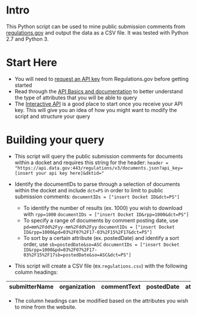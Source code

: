 # Intro
This Python script can be used to mine public submission comments from [regulations.gov](https://www.regulations.gov/) and output the data as a CSV file. It was tested with Python 2.7 and Python 3.


# Start Here
- You will need to [request an API key](https://regulationsgov.github.io/developers/) from Regulations.gov before getting started
- Read through the [API Basics and documentation](https://regulationsgov.github.io/developers/basics/) to better understand the type of attributes that you will be able to query
- The [Interactive API](https://regulationsgov.github.io/developers/console/) is a good place to start once you receive your API key. This will give you an idea of how you might want to modify the script and structure your query


# Building your query
- This script will query the public submission comments for documents within a docket and requires this string for the header:
  `header = "https://api.data.gov:443/regulations/v3/documents.json?api_key=[insert your api key here]&dktid="`
- Identify the documentIDs to parse through a selection of documents within the docket and include `dct=PS` in order to limit to public submission comments:
  `documentIDs = ["insert Docket ID&dct=PS"]`
  - To identify the number of results (ex. 1000) you wish to download with `rpp=1000`
  `documentIDs = ["insert Docket ID&rpp=1000&dct=PS"]`
  - To specify a range of documents by comment posting date, use `pd=mm%2Fdd%2Fyy-mm%2Fdd%2Fyy`
  `documentIDs = ["insert Docket ID&rpp=1000&pd=03%2F07%2F17-03%2F15%2F17&dct=PS"]`
  - To sort by a certain attribute (ex. postedDate) and identify a sort order, use `sb=postedDate&so=ASC`
  `documentIDs = ["insert Docket ID&rpp=1000&pd=03%2F07%2F17-03%2F15%2F17sb=postedDate&so=ASC&dct=PS"]`  

- This script will create a CSV file (ex.`regulations.csv`) with the following column headings:

| submitterName | organization | commentText | postedDate | attachmentCount |
--- | --- | --- | --- | --- |

- The column headings can be modified based on the attributes you wish to mine from the website.

